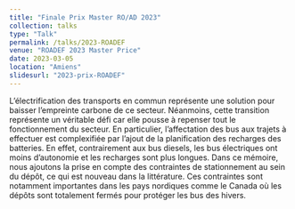 ```yaml
---
title: "Finale Prix Master RO/AD 2023"
collection: talks
type: "Talk"
permalink: /talks/2023-ROADEF
venue: "ROADEF 2023 Master Price"
date: 2023-03-05
location: "Amiens"
slidesurl: "2023-prix-ROADEF"
---
```


L’électrification des transports en commun représente une solution pour baisser l’empreinte carbone de ce secteur. Néanmoins, cette transition représente un véritable défi car elle pousse à repenser tout le fonctionnement du secteur. En particulier, l’affectation des bus aux trajets à effectuer est complexifiée par l’ajout de la planification des recharges des batteries. En effet, contrairement aux bus diesels, les bus électriques ont moins d’autonomie et les recharges sont plus longues. Dans ce mémoire, nous ajoutons la prise en compte des contraintes de stationnement au sein du dépôt, ce qui est nouveau dans la littérature. Ces contraintes sont notamment importantes dans les pays nordiques comme le Canada où les dépôts sont totalement fermés pour protéger les bus des hivers.